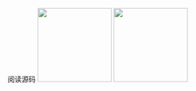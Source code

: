 阅读源码
          <img width="148px" src="https://raw.githubusercontent.com/vuejs/vuejs.org/master/themes/vue/source/images/usave.png">
          <img width="148px" src="https://raw.githubusercontent.com/vuejs/vuejs.org/master/themes/vue/source/images/usave.png">

